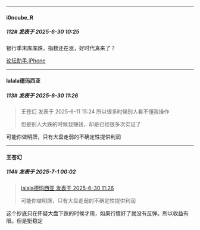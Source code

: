 ﻿
*****

####  i0ncube_R  
##### 112#       发表于 2025-6-30 10:25

银行季末库库跌，指数还在涨，好时代真来了？

[论坛助手,iPhone](https://stage1st.com/2b//forum.php?mod=viewthread&amp;tid=2029836)


*****

####  lalala德玛西亚  
##### 113#       发表于 2025-6-30 11:26

<blockquote>王苍幻 发表于 2025-6-11 15:24
所以很多时候别人看不懂我操作

但是别人大跌的时候我赚钱，却是已经很多次实证了
</blockquote>
可能你做明牌，只有大盘走弱的不确定性提供利润


*****

####  王苍幻  
##### 114#       发表于 2025-7-1 00:02

<blockquote><a href="httphttps://stage1st.com/2b/forum.php?mod=redirect&amp;goto=findpost&amp;pid=68021921&amp;ptid=2252942" target="_blank">lalala德玛西亚 发表于 2025-6-30 11:26</a>

可能你做明牌，只有大盘走弱的不确定性提供利润</blockquote>
这个抄底只在怀疑大盘下跌的时候才用，如果行情好了就没有反弹。所以收益有限。但是挺稳定

